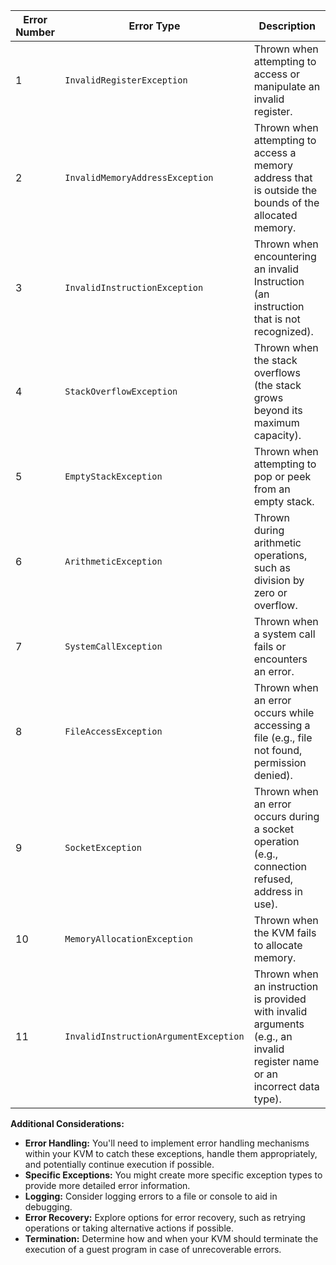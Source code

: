 | Error Number | Error Type                            | Description                                                                                                               |
|--------------|---------------------------------------|---------------------------------------------------------------------------------------------------------------------------|
| 1            | `InvalidRegisterException`            | Thrown when attempting to access or manipulate an invalid register.                                                       |
| 2            | `InvalidMemoryAddressException`       | Thrown when attempting to access a memory address that is outside the bounds of the allocated memory.                     |
| 3            | `InvalidInstructionException`         | Thrown when encountering an invalid Instruction (an instruction that is not recognized).                                  |
| 4            | `StackOverflowException`              | Thrown when the stack overflows (the stack grows beyond its maximum capacity).                                            |
| 5            | `EmptyStackException`                 | Thrown when attempting to pop or peek from an empty stack.                                                                |
| 6            | `ArithmeticException`                 | Thrown during arithmetic operations, such as division by zero or overflow.                                                |
| 7            | `SystemCallException`                 | Thrown when a system call fails or encounters an error.                                                                   |
| 8            | `FileAccessException`                 | Thrown when an error occurs while accessing a file (e.g., file not found, permission denied).                             |
| 9            | `SocketException`                     | Thrown when an error occurs during a socket operation (e.g., connection refused, address in use).                         |
| 10           | `MemoryAllocationException`           | Thrown when the KVM fails to allocate memory.                                                                             |
| 11           | `InvalidInstructionArgumentException` | Thrown when an instruction is provided with invalid arguments (e.g., an invalid register name or an incorrect data type). |

**Additional Considerations:**

* **Error Handling:** You'll need to implement error handling mechanisms within your KVM to catch these exceptions,
  handle them appropriately, and potentially continue execution if possible.
* **Specific Exceptions:** You might create more specific exception types to provide more detailed error information.
* **Logging:**  Consider logging errors to a file or console to aid in debugging.
* **Error Recovery:** Explore options for error recovery, such as retrying operations or taking alternative actions if
  possible.
* **Termination:** Determine how and when your KVM should terminate the execution of a guest program in case of
  unrecoverable errors.
